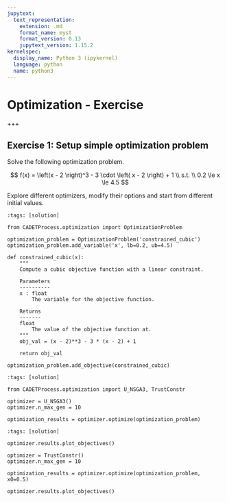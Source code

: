 ```yaml
---
jupytext:
  text_representation:
    extension: .md
    format_name: myst
    format_version: 0.13
    jupytext_version: 1.15.2
kernelspec:
  display_name: Python 3 (ipykernel)
  language: python
  name: python3
---
```


# Optimization - Exercise

+++

## Exercise 1: Setup simple optimization problem

Solve the following optimization problem.

$$
f(x) = \left(x - 2 \right)^3 - 3 \cdot \left( x - 2 \right) + 1 \\
s.t. \\
0.2 \le x \le 4.5
$$

Explore different optimizers, modify their options and start from different initial values.

```{code-cell} ipython3
:tags: [solution]

from CADETProcess.optimization import OptimizationProblem

optimization_problem = OptimizationProblem('constrained_cubic')
optimization_problem.add_variable('x', lb=0.2, ub=4.5)

def constrained_cubic(x):
    """
    Compute a cubic objective function with a linear constraint.

    Parameters
    ----------
    x : float
        The variable for the objective function.

    Returns
    -------
    float
        The value of the objective function at.
    """
    obj_val = (x - 2)**3 - 3 * (x - 2) + 1

    return obj_val

optimization_problem.add_objective(constrained_cubic)
```

```{code-cell} ipython3
:tags: [solution]

from CADETProcess.optimization import U_NSGA3, TrustConstr

optimizer = U_NSGA3()
optimizer.n_max_gen = 10

optimization_results = optimizer.optimize(optimization_problem)
```

```{code-cell} ipython3
:tags: [solution]

optimizer.results.plot_objectives()
```

```{code-cell} ipython3
optimizer = TrustConstr()
optimizer.n_max_gen = 10

optimization_results = optimizer.optimize(optimization_problem, x0=0.5)
```

```{code-cell} ipython3
optimizer.results.plot_objectives()
```
